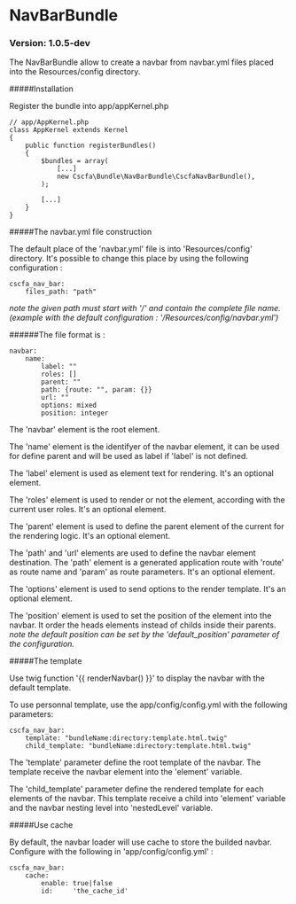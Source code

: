 # NavBarBundle
### Version: 1.0.5-dev

The NavBarBundle allow to create a navbar from navbar.yml files placed into the Resources/config directory.

#####Installation

Register the bundle into app/appKernel.php

```
// app/AppKernel.php
class AppKernel extends Kernel
{
    public function registerBundles()
    {
        $bundles = array(
            [...]
            new Cscfa\Bundle\NavBarBundle\CscfaNavBarBundle(),
        );
        
        [...]
    }
}
```

#####The navbar.yml file construction

The default place of the 'navbar.yml' file is into 'Resources/config' directory. It's possible to change this place by using the following configuration : 

```
cscfa_nav_bar:
    files_path: "path"
```
_note the given path must start with '/' and contain the complete file name. (example with the default configuration : '/Resources/config/navbar.yml')_

######The file format is :

```
navbar:
	name:
		label: ""
		roles: []
		parent: ""
		path: {route: "", param: {}}
		url: ""
		options: mixed
		position: integer
```

The 'navbar' element is the root element.

The 'name' element is the identifyer of the navbar element, it can be used for define parent and will be used as label if 'label' is not defined.

The 'label' element is used as element text for rendering. It's an optional element.

The 'roles' element is used to render or not the element, according with the current user roles. It's an optional element.

The 'parent' element is used to define the parent element of the current for the rendering logic. It's an optional element.

The 'path' and 'url' elements are used to define the navbar element destination. The 'path' element is a generated application route with 'route' as route name and 'param' as route parameters. It's an optional element.

The 'options' element is used to send options to the render template. It's an optional element.

The 'position' element is used to set the position of the element into the navbar. It order the heads elements instead of childs inside their parents.
_note the default position can be set by the 'default_position' parameter of the configuration._

#####The template

Use twig function '{{ renderNavbar() }}' to display the navbar with the default template.

To use personnal template, use the app/config/config.yml with the following parameters: 

```
cscfa_nav_bar:
    template: "bundleName:directory:template.html.twig"
    child_template: "bundleName:directory:template.html.twig"
```

The 'template' parameter define the root template of the navbar. The template receive the navbar element into the 'element' variable.

The 'child_template' parameter define the rendered template for each elements of the navbar. This template receive a child into 'element' variable and the navbar nesting level into 'nestedLevel' variable.

#####Use cache

By default, the navbar loader will use cache to store the builded navbar. Configure with the following in 'app/config/config.yml' :

```
cscfa_nav_bar:
    cache:
		enable: true|false
		id:		'the_cache_id'
```
